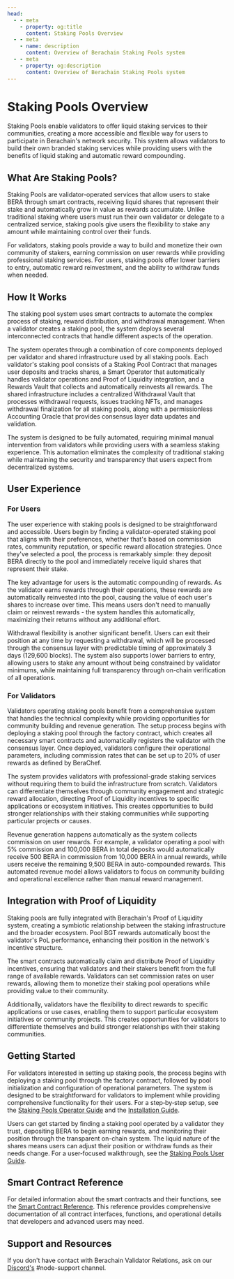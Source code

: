 ```yaml
---
head:
  - - meta
    - property: og:title
      content: Staking Pools Overview
  - - meta
    - name: description
      content: Overview of Berachain Staking Pools system
  - - meta
    - property: og:description
      content: Overview of Berachain Staking Pools system
---
```


<script setup>
  import config from '@berachain/config/constants.json';
</script>

# Staking Pools Overview

Staking Pools enable validators to offer liquid staking services to their communities, creating a more accessible and flexible way for users to participate in Berachain's network security. This system allows validators to build their own branded staking services while providing users with the benefits of liquid staking and automatic reward compounding.

## What Are Staking Pools?

Staking Pools are validator-operated services that allow users to stake BERA through smart contracts, receiving liquid shares that represent their stake and automatically grow in value as rewards accumulate. Unlike traditional staking where users must run their own validator or delegate to a centralized service, staking pools give users the flexibility to stake any amount while maintaining control over their funds.

For validators, staking pools provide a way to build and monetize their own community of stakers, earning commission on user rewards while providing professional staking services. For users, staking pools offer lower barriers to entry, automatic reward reinvestment, and the ability to withdraw funds when needed.

## How It Works

The staking pool system uses smart contracts to automate the complex process of staking, reward distribution, and withdrawal management. When a validator creates a staking pool, the system deploys several interconnected contracts that handle different aspects of the operation.

The system operates through a combination of core components deployed per validator and shared infrastructure used by all staking pools. Each validator's staking pool consists of a Staking Pool Contract that manages user deposits and tracks shares, a Smart Operator that automatically handles validator operations and Proof of Liquidity integration, and a Rewards Vault that collects and automatically reinvests all rewards. The shared infrastructure includes a centralized Withdrawal Vault that processes withdrawal requests, issues tracking NFTs, and manages withdrawal finalization for all staking pools, along with a permissionless Accounting Oracle that provides consensus layer data updates and validation.

The system is designed to be fully automated, requiring minimal manual intervention from validators while providing users with a seamless staking experience. This automation eliminates the complexity of traditional staking while maintaining the security and transparency that users expect from decentralized systems.

## User Experience

### For Users

The user experience with staking pools is designed to be straightforward and accessible. Users begin by finding a validator-operated staking pool that aligns with their preferences, whether that's based on commission rates, community reputation, or specific reward allocation strategies. Once they've selected a pool, the process is remarkably simple: they deposit BERA directly to the pool and immediately receive liquid shares that represent their stake.

The key advantage for users is the automatic compounding of rewards. As the validator earns rewards through their operations, these rewards are automatically reinvested into the pool, causing the value of each user's shares to increase over time. This means users don't need to manually claim or reinvest rewards - the system handles this automatically, maximizing their returns without any additional effort.

Withdrawal flexibility is another significant benefit. Users can exit their position at any time by requesting a withdrawal, which will be processed through the consensus layer with predictable timing of approximately 3 days (129,600 blocks). The system also supports lower barriers to entry, allowing users to stake any amount without being constrained by validator minimums, while maintaining full transparency through on-chain verification of all operations.

### For Validators

Validators operating staking pools benefit from a comprehensive system that handles the technical complexity while providing opportunities for community building and revenue generation. The setup process begins with deploying a staking pool through the factory contract, which creates all necessary smart contracts and automatically registers the validator with the consensus layer. Once deployed, validators configure their operational parameters, including commission rates that can be set up to 20% of user rewards as defined by BeraChef.

The system provides validators with professional-grade staking services without requiring them to build the infrastructure from scratch. Validators can differentiate themselves through community engagement and strategic reward allocation, directing Proof of Liquidity incentives to specific applications or ecosystem initiatives. This creates opportunities to build stronger relationships with their staking communities while supporting particular projects or causes.

Revenue generation happens automatically as the system collects commission on user rewards. For example, a validator operating a pool with 5% commission and 100,000 BERA in total deposits would automatically receive 500 BERA in commission from 10,000 BERA in annual rewards, while users receive the remaining 9,500 BERA in auto-compounded rewards. This automated revenue model allows validators to focus on community building and operational excellence rather than manual reward management.

## Integration with Proof of Liquidity

Staking pools are fully integrated with Berachain's Proof of Liquidity system, creating a symbiotic relationship between the staking infrastructure and the broader ecosystem. Pool BGT rewards automatically boost the validator's PoL performance, enhancing their position in the network's incentive structure.

The smart contracts automatically claim and distribute Proof of Liquidity incentives, ensuring that validators and their stakers benefit from the full range of available rewards. Validators can set commission rates on user rewards, allowing them to monetize their staking pool operations while providing value to their community.

Additionally, validators have the flexibility to direct rewards to specific applications or use cases, enabling them to support particular ecosystem initiatives or community projects. This creates opportunities for validators to differentiate themselves and build stronger relationships with their staking communities.

## Getting Started

For validators interested in setting up staking pools, the process begins with deploying a staking pool through the factory contract, followed by pool initialization and configuration of operational parameters. The system is designed to be straightforward for validators to implement while providing comprehensive functionality for their users. For a step‑by‑step setup, see the [Staking Pools Operator Guide](/nodes/staking-pools/operators) and the [Installation Guide](/nodes/staking-pools/installation).

Users can get started by finding a staking pool operated by a validator they trust, depositing BERA to begin earning rewards, and monitoring their position through the transparent on-chain system. The liquid nature of the shares means users can adjust their position or withdraw funds as their needs change. For a user‑focused walkthrough, see the [Staking Pools User Guide](/nodes/staking-pools/users).

## Smart Contract Reference

For detailed information about the smart contracts and their functions, see the [Smart Contract Reference](/nodes/staking-pools/contracts). This reference provides comprehensive documentation of all contract interfaces, functions, and operational details that developers and advanced users may need.

## Support and Resources

If you don't have contact with Berachain Validator Relations, ask on our [Discord's](https://discord.gg/berachain) #node-support channel.
